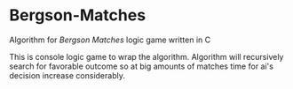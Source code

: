 Bergson-Matches
===============

Algorithm for *Bergson Matches* logic game written in C

This is console logic game to wrap the algorithm.
Algorithm will recursively search for favorable outcome so at big amounts of matches time for ai's decision increase considerably.

